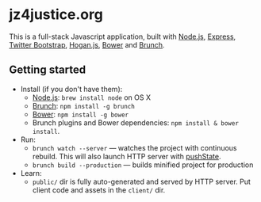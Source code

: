 # jz4justice.org

This is a full-stack Javascript application, built with [Node.js](http://nodejs.org), [Express](http://expressjs.com/), [Twitter Bootstrap](http://getbootstrap.com/), [Hogan.js](http://twitter.github.io/hogan.js/), [Bower](http://bower.io) and [Brunch](http://brunch.io).

## Getting started
* Install (if you don't have them):
    * [Node.js](http://nodejs.org): `brew install node` on OS X
    * [Brunch](http://brunch.io): `npm install -g brunch`
    * [Bower](http://bower.io): `npm install -g bower`
    * Brunch plugins and Bower dependencies: `npm install & bower install`.
* Run:
    * `brunch watch --server` — watches the project with continuous rebuild. This will also launch HTTP server with [pushState](https://developer.mozilla.org/en-US/docs/Web/Guide/API/DOM/Manipulating_the_browser_history).
    * `brunch build --production` — builds minified project for production
* Learn:
    * `public/` dir is fully auto-generated and served by HTTP server.  Put client code and assets in the `client/` dir.
